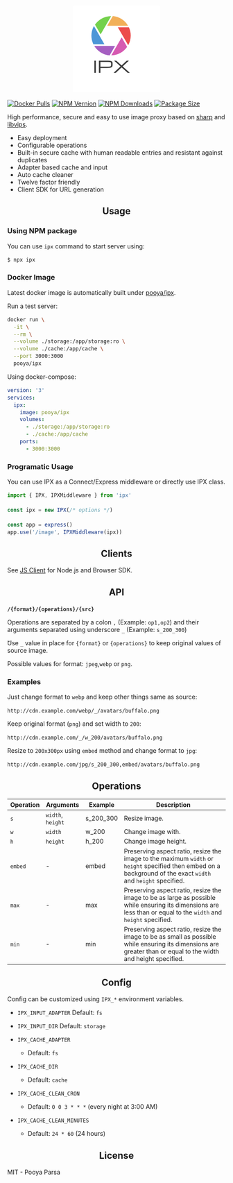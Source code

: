 <div align="center">
<img src="./logo.png" alt="IPX Logo" />
</div>

[![Docker Pulls](https://flat.badgen.net/docker/pulls/pooya/ipx)](https://hub.docker.com/r/pooya/ipx)
[![NPM Vernion](https://flat.badgen.net/npm/v/ipx)](https://www.npmjs.com/package/ipx)
[![NPM Downloads](https://flat.badgen.net/npm/dt/ipx)](https://www.npmjs.com/package/ipx)
[![Package Size](https://flat.badgen.net/packagephobia/install/ipx)](https://packagephobia.now.sh/result?p=ipx)

High performance, secure and easy to use image proxy based on [sharp](https://github.com/lovell/sharp) and [libvips](https://github.com/jcupitt/libvips).

- Easy deployment
- Configurable operations
- Built-in secure cache with human readable entries and resistant against duplicates
- Adapter based cache and input
- Auto cache cleaner
- Twelve factor friendly
- Client SDK for URL generation

<h2 align="center">Usage</h2>

### Using NPM package

You can use `ipx` command to start server using:

```bash
$ npx ipx
```

### Docker Image

Latest docker image is automatically built under [pooya/ipx](https://hub.docker.com/r/pooya/ipx).

Run a test server:

```bash
docker run \
  -it \
  --rm \
  --volume ./storage:/app/storage:ro \
  --volume ./cache:/app/cache \
  --port 3000:3000
  pooya/ipx
```

Using docker-compose:

```yml
version: '3'
services:
  ipx:
    image: pooya/ipx
    volumes:
      - ./storage:/app/storage:ro
      - ./cache:/app/cache
    ports:
      - 3000:3000
```


### Programatic Usage

You can use IPX as a Connect/Express middleware or directly use IPX class.

```js
import { IPX, IPXMiddleware } from 'ipx'

const ipx = new IPX(/* options */)

const app = express()
app.use('/image', IPXMiddleware(ipx))
```

<h2 align="center">Clients</h2>

See [JS Client](./packages/ipx-client/README.md) for Node.js and Browser SDK.

<h2 align="center">API</h2>

**`/{format}/{operations}/{src}`**

Operations are separated by a colon `,` (Example: `op1,op2`) and their arguments separated using underscore `_` (Example: `s_200_300`)

ََ‍‍Use `_` value in place for `{format}` or `{operations}` to keep original values of source image.

Possible values for format: `jpeg`,`webp` or `png`.

### Examples

Just change format to `webp` and keep other things same as source:

`http://cdn.example.com/webp/_/avatars/buffalo.png`

Keep original format (`png`) and set width to `200`:

`http://cdn.example.com/_/w_200/avatars/buffalo.png`

Resize to `200x300px` using `embed` method and change format to `jpg`:

`http://cdn.example.com/jpg/s_200_300,embed/avatars/buffalo.png`


<h2 align="center">Operations</h2>

Operation    |  Arguments            | Example     | Description
-------------|-----------------------|-------------|---------------------------------------------------------
`s`          | `width`, `height`     | s_200_300   | Resize image.
`w`          | `width`               | w_200       | Change image with.
`h`          | `height`              | h_200       | Change image height.
`embed`      | -                     | embed       | Preserving aspect ratio, resize the image to the maximum `width` or `height` specified then embed on a background of the exact `width` and `height` specified.
`max`        | -                     | max         | Preserving aspect ratio, resize the image to be as large as possible while ensuring its dimensions are less than or equal to the `width` and `height` specified.
`min`        | -                     | min         | Preserving aspect ratio, resize the image to be as small as possible while ensuring its dimensions are greater than or equal to the width and height specified.

<h2 align="center">Config</h2>

Config can be customized using `IPX_*` environment variables.

- `IPX_INPUT_ADAPTER`
  Default: `fs`

- `IPX_INPUT_DIR`
  Default: `storage`

- `IPX_CACHE_ADAPTER`
  - Default: `fs`

- `IPX_CACHE_DIR`
  - Default: `cache`

- `IPX_CACHE_CLEAN_CRON`
  - Default: `0 0 3 * * *` (every night at 3:00 AM)

- `IPX_CACHE_CLEAN_MINUTES`
  - Default: `24 * 60` (24 hours)

<h2 align="center">License</h2>

MIT - Pooya Parsa
